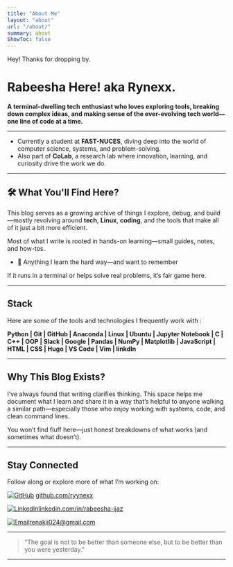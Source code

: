 ```yaml
---
title: "About Me"
layout: "about"
url: "/about/"
summary: about
ShowToc: false
---
```




Hey! Thanks for dropping by.

# Rabeesha Here! aka Rynexx.

**A terminal-dwelling tech enthusiast who loves exploring tools, breaking down complex ideas, and making sense of the ever-evolving tech world—one line of code at a time.**

---

- Currently a student at **FAST-NUCES**, diving deep into the world of computer science, systems, and problem-solving.
- Also part of **CoLab**, a research lab where innovation, learning, and curiosity drive the work we do.
---

## 🛠️ What You'll Find Here?

This blog serves as a growing archive of things I explore, debug, and build—mostly revolving around **tech**, **Linux**, **coding**, and the tools that make all of it just a bit more efficient.

Most of what I write is rooted in hands-on learning—small guides, notes, and how-tos. 

- 🧪 Anything I learn the hard way—and want to remember

If it runs in a terminal or helps solve real problems, it’s fair game here.

---

##  Stack 

Here are some of the tools and technologies I frequently work with :

**Python | Git | GitHub | Anaconda | Linux | Ubuntu | Jupyter Notebook | C | C++ | OOP | Slack | Google | Pandas | NumPy | Matplotlib | JavaScript | HTML | CSS | Hugo | VS Code | Vim | linkdIn**

---

##  Why This Blog Exists?

I’ve always found that writing clarifies thinking. This space helps me document what I learn and share it in a way that’s helpful to anyone walking a similar path—especially those who enjoy working with systems, code, and clean command lines.

You won’t find fluff here—just honest breakdowns of what works (and sometimes what doesn’t).

---

## Stay Connected

Follow along or explore more of what I’m working on:

[![GitHub](https://img.shields.io/badge/GitHub-181717?style=for-the-badge&logo=github&logoColor=white)](https://github.com/yourusername) [github.com/ryynexx](https://github.com/ryynexx)  

[![LinkedIn](https://img.shields.io/badge/LinkedIn-0A66C2?style=for-the-badge&logo=linkedin&logoColor=white)](https://www.linkedin.com/in/yourprofile)[linkedin.com/in/rabeesha-ijaz](https://www.linkedin.com/in/rabeesha-ijaz-45424434b/)  

[![Email](https://img.shields.io/badge/Email-D14836?style=for-the-badge&logo=gmail&logoColor=white)](mailto:youremail@example.com)[renakii024@gmail.com](mailto:renakii024@gmail.com)

---

> “The goal is not to be better than someone else, but to be better than you were yesterday.”  
---
